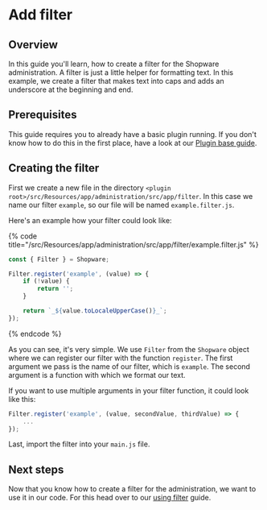 # Add filter

## Overview

In this guide you'll learn, how to create a filter for the Shopware administration. A filter is just a little helper for formatting text.
In this example, we create a filter that makes text into caps and adds an underscore at the beginning and end.

## Prerequisites

This guide requires you to already have a basic plugin running.
If you don't know how to do this in the first place, have a look at our [Plugin base guide](../plugin-base-guide.md).

## Creating the filter

First we create a new file in the directory `<plugin root>/src/Resources/app/administration/src/app/filter`. 
In this case we name our filter `example`, so our file will be named `example.filter.js`.

Here's an example how your filter could look like:

{% code title="<plugin root>/src/Resources/app/administration/src/app/filter/example.filter.js" %}
```javascript
const { Filter } = Shopware;

Filter.register('example', (value) => {
    if (!value) {
        return '';
    }

    return `_${value.toLocaleUpperCase()}_`;
});
```
{% endcode %}

As you can see, it's very simple. We use `Filter` from the `Shopware` object where we can register our filter with the function `register`.
The first argument we pass is the name of our filter, which is `example`. The second argument is a function with which we format our text.

If you want to use multiple arguments in your filter function, it could look like this:

```javascript
Filter.register('example', (value, secondValue, thirdValue) => {
    ...
});
```

Last, import the filter into your `main.js` file.

## Next steps

Now that you know how to create a filter for the administration, we want to use it in our code. For this head over to our [using filter](./using-filter.md) guide.